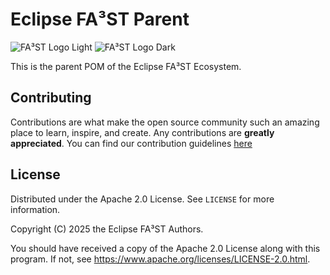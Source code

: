 # Eclipse FA³ST Parent

![FA³ST Logo Light](./docs/images/fa3st-positive.png/#gh-light-mode-only "FA³ST Service Logo")
![FA³ST Logo Dark](./docs/images/fa3st-negative.png/#gh-dark-mode-only "FA³ST Service Logo")

This is the parent POM of the Eclipse FA³ST Ecosystem.

## Contributing

Contributions are what make the open source community such an amazing place to learn, inspire, and create. Any contributions are **greatly appreciated**.
You can find our contribution guidelines [here](.github/CONTRIBUTING.md)

## License

Distributed under the Apache 2.0 License. See `LICENSE` for more information.

Copyright (C) 2025 the Eclipse FA³ST Authors.

You should have received a copy of the Apache 2.0 License along with this program. If not, see https://www.apache.org/licenses/LICENSE-2.0.html.

